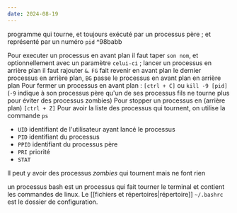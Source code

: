 ```yaml
---
date: 2024-08-19
---
```


programme qui tourne, et toujours exécuté par un processus père ; et représenté par un numéro `pid` ^98babb

Pour executer un processus en avant plan il faut taper `son nom`, et optionnellement avec un paramètre `celui-ci` ; lancer un processus en arrière plan il faut rajouter `&`. `FG` fait revenir en avant plan le dernier processus en arrière plan, `BG` passe le processus en avant plan en arrière plan
Pour fermer un processus en avant plan : `[ctrl + C]` ou `kill -9 [pid]` (`-9` indique à son processus père qu'un de ses processus fils ne tourne plus pour éviter des processus zombies)
Pour stopper un processus en (arrière plan) `[ctrl + Z]`
Pour avoir la liste des processus qui tournent, on utilise la commande `ps`
- `UID`  identifiant de l'utilisateur ayant lancé le processus
- `PID` identifiant du processus
- `PPID` identifiant du processus père
- `PRI` priorité
- `STAT` 

Il peut y avoir des processus *zombies* qui tournent mais ne font rien

un processus bash est un processus qui fait tourner le terminal et contient les commandes de linux. Le [[fichiers et répertoires|répertoire]] `~/.bashrc` est le dossier de configuration.